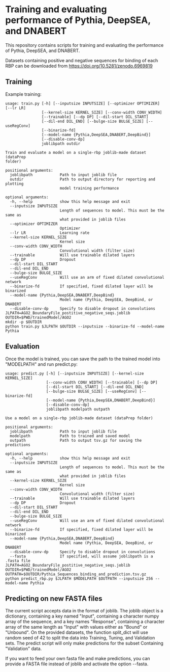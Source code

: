 # Training and evaluating performance of Pythia, DeepSEA, and DNABERT


This repository contains scripts for training and evaluating the performance of Pythia, DeepSEA, and DNABERT.

Datasets containing positive and negative sequences for binding of each RBP can be downloaded from https://doi.org/10.5281/zenodo.6969819


## Training

Example training:

```
usage: train.py [-h] [--inputsize INPUTSIZE] [--optimizer OPTIMIZER] [--lr LR]
                [--kernel-size KERNEL_SIZE] [--conv-width CONV_WIDTH]
                [--trainable] [--dp DP] [--dil-start DIL_START]
                [--dil-end DIL_END] [--bulge-size BULGE_SIZE] [--useRegConv]
                [--binarize-fd]
                [--model-name {Pythia,DeepSEA,DNABERT,DeepBind}]
                [--disable-conv-dp]
                joblibpath outdir

Train and evaluate a model on a single-rbp joblib-made dataset (dataPrep
folder)

positional arguments:
  joblibpath            Path to input joblib file
  outdir                Path to output directory for reporting and plotting
                        model training performance

optional arguments:
  -h, --help            show this help message and exit
  --inputsize INPUTSIZE
                        Length of sequences to model. This must be the same as
                        what provided in joblib files
  --optimizer OPTIMIZER
                        Optimizer
  --lr LR               Learning rate
  --kernel-size KERNEL_SIZE
                        Kernel size
  --conv-width CONV_WIDTH
                        Convolutional width (filter size)
  --trainable           Will use trainable dilated layers
  --dp DP               Dropout
  --dil-start DIL_START
  --dil-end DIL_END
  --bulge-size BULGE_SIZE
  --useRegConv          Will use an arm of fixed dilated convolutional network
  --binarize-fd         If specified, fixed dilated layer will be binarized
  --model-name {Pythia,DeepSEA,DNABERT,DeepBind}
                        Model name (Pythia, DeepSEA, DeepBind, or DNABERT
  --disable-conv-dp     Specify to disable dropout in convolutions
JLPATH=AGO2_BoundaryFile_postitive_negative_seqs.joblib
OUTDIR=$PWD/trainedModel/AGO2
mkdir -p $OUTDIR
python train.py $JLPATH $OUTDIR --inputsize --binarize-fd --model-name Pythia
```

## Evaluation

Once the model is trained, you can save the path to the trained model into "MODELPATH" and run predict.py:


```
usage: predict.py [-h] [--inputsize INPUTSIZE] [--kernel-size KERNEL_SIZE]
                  [--conv-width CONV_WIDTH] [--trainable] [--dp DP]
                  [--dil-start DIL_START] [--dil-end DIL_END]
                  [--bulge-size BULGE_SIZE] [--useRegConv] [--binarize-fd]
                  [--model-name {Pythia,DeepSEA,DNABERT,DeepBind}]
                  [--disable-conv-dp]
                  joblibpath modelpath outpath

Use a model on a single-rbp joblib-made dataset (dataPrep folder)

positional arguments:
  joblibpath            Path to input joblib file
  modelpath             Path to trained and saved model
  outpath               Path to output tsv.gz for saving the predictions

optional arguments:
  -h, --help            show this help message and exit
  --inputsize INPUTSIZE
                        Length of sequences to model. This must be the same as
                        what provided in joblib files
  --kernel-size KERNEL_SIZE
                        Kernel size
  --conv-width CONV_WIDTH
                        Convolutional width (filter size)
  --trainable           Will use trainable dilated layers
  --dp DP               Dropout
  --dil-start DIL_START
  --dil-end DIL_END
  --bulge-size BULGE_SIZE
  --useRegConv          Will use an arm of fixed dilated convolutional network
  --binarize-fd         If specified, fixed dilated layer will be binarized
  --model-name {Pythia,DeepSEA,DNABERT,DeepBind}
                        Model name (Pythia, DeepSEA, DeepBind, or DNABERT
  --disable-conv-dp     Specify to disable dropout in convolutions
  --fasta               If specified, will assume joblibpath is a .fasta file
JLPATH=AGO2_BoundaryFile_postitive_negative_seqs.joblib
OUTDIR=$PWD/trainedModel/AGO2
OUTPATH=$OUTDIR/Pythia_Sequences_binding_and_prediction.tsv.gz
python predict_rbp.py $JLPATH $MODELPATH $OUTPATH --inputsize 256 --model-name Pythia
```


## Predicting on new FASTA files

The current script accepts data in the format of joblib.
The joblib object is a dictionary, containing a key named "Input", containing a character numpy array of the sequence, and a key names "Response", containing a character array of the same length as "Input" with values either as "Bound" or "Unbound".
On the provided datasets, the function split_dict will use random seed of 42 to split the data into Training, Tuning, and Validation sets. The predict script will only make predictions for the subset Containing "Validation" data.

If you want to feed your own fasta file and make predictions, you can provide a FASTA file instead of joblib and activate the option --fasta.
